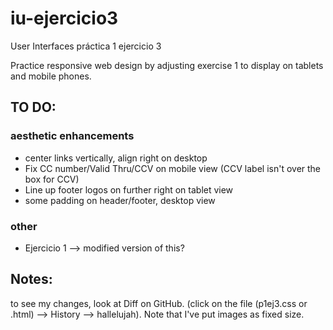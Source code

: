 # iu-ejercicio3
User Interfaces práctica 1 ejercicio 3

Practice responsive web design by adjusting exercise 1 to display on tablets and mobile phones.

## TO DO:
### aesthetic enhancements
+ center links vertically, align right on desktop
+ Fix CC number/Valid Thru/CCV on mobile view (CCV label isn't over the box for CCV)
+ Line up footer logos on further right on tablet view
+ some padding on header/footer, desktop view
### other
+ Ejercicio 1 --> modified version of this?

## Notes:
to see my changes, look at Diff on GitHub. (click on the file (p1ej3.css or .html) --> History --> hallelujah). Note that I've put images as fixed size. 
